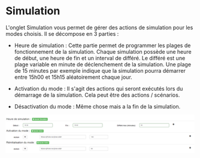 Simulation
=====

L'onglet Simulation vous permet de gérer des actions de simulation pour les modes choisis.
Il se décompose en 3 parties :

- Heure de simulation :
Cette partie permet de programmer les plages de fonctionnement de la simulation.
Chaque simulation possède une heure de début, une heure de fin et un interval de différé.
Le différé est une plage variable en minute de déclenchement de la simulation. Une plage de 15 minutes par exemple indique que la simulation pourra démarrer entre 15h00 et 15h15 aléatoirement chaque jour.

- Activation du mode :
Il s'agit des actions qui seront exécutés lors du démarrage de la simulation. Cela peut être des actions / scénarios.

- Désactivation du mode :
Même chose mais a la fin de la simulation.

![presence1](../images/presence_simulation.png)
